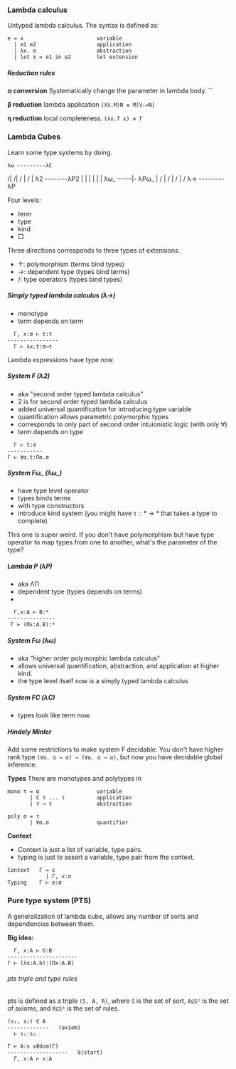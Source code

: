 ### Lambda calculus

Untyped lambda calculus. The syntax is defined as:
```
e = x                       variable
  | e1 e2                   application
  | λx. e                   abstraction
  | let x = e1 in e2        let extension
```

##### Reduction rules

**α conversion**
Systematically change the parameter in lambda body.
``

**β reduction**
lambda application
`(λV.M)N ≡ M[V:=N]`

**η reduction**
local completeness.
`(λx.f x) ≡ f`


### Lambda Cubes
Learn some type systems by doing.

    λω ---------λC
   /|           /|
  / |          / |
 λ2 --------λP2  |
 |  |        |   |
 |  λω_ -----|- λPω_
 |  /        |  /
 | /         | /
 λ→ ---------λP

Four levels:
- term
- type
- kind
- □

Three directions corresponds to three types of extensions.
- ↑: polymorphism (terms bind types)
- →: dependent type (types bind terms)
- /: type operators (types bind types)
##### Simply typed lambda calculus (λ→)
- monotype
- term depends on term
```
  Γ, x:σ ⊢ t:τ
----------------
  Γ ⊢ λx.t:σ→τ
```

Lambda expressions have type now.

##### System F (λ2)
- aka "second order typed lambda calculus"
- 2 is for second order typed lambda calculus
- added universal quantification for introducing type variable
- quantification allows parametric polymorphic types
- corresponds to only part of second order intuionistic logic (with only ∀)
- term depends on type
```
  Γ ⊢ t:σ
-----------
Γ ⊢ ∀α.t:Πα.σ
```

##### System Fω_ (λω_)
- have type level operator
- types binds terms
- with type constructors
- introduce kind system (you might have τ :: * → * that takes a type to complete)

This one is super weird. If you don't have polymorphism but have type operator to map types from one to another, what's the parameter of the type?

##### Lambda P (λP)
- aka ΛΠ
- dependent type (types depends on terms)
-
```
  Γ,x:A ⊢ B:*
---------------
 Γ ⊢ (Πx:A.B):*
```

##### System Fω (λω)
- aka "higher order polymorphic lambda calculus"
- allows universal quantification, abstraction, and application at higher kind.
- the type level itself now is a simply typed lambda calculus

##### System FC (λC)
- types look like term now.


##### Hindely Minler
Add some restrictions to make system F decidable. You don't have higher rank type `(∀α. α → α) → (∀α. α → α)`, but now you have decidable global inference.

**Types**
There are monotypes and polytypes in
```
mono τ = α                  variable
       | C τ ... τ          application
       | τ → τ              abstraction

poly σ = τ
       | ∀α.σ               quantifier
```

**Context**
- Context is just a list of variable, type pairs.
- typing is just to assert a variable, type pair from the context.
```
Context   Γ = ε
            | Γ, x:σ
Typing    Γ ⊢ e:σ
```

### Pure type system (PTS)

A generalization of lambda cube, allows any number of sorts and dependencies between them.

**Big idea:**
```
  Γ, x:A ⊢ b:B
----------------------
Γ ⊢ (λx:A.b):(Πx:A.B)
```

###### pts triple and type rules

pts is defined as a triple `(S, A, R)`, where `S` is the set of sort, `A⊆S²` is the set of axioms, and `R⊆S³` is the set of rules.


```
(s₁, s₂) ∈ A
-------------   (axiom)
  ⊢ s₁:s₂

Γ ⊢ A:s x∉dom(Γ)
-------------------   9(start)
  Γ, x:A ⊢ x:A
```
